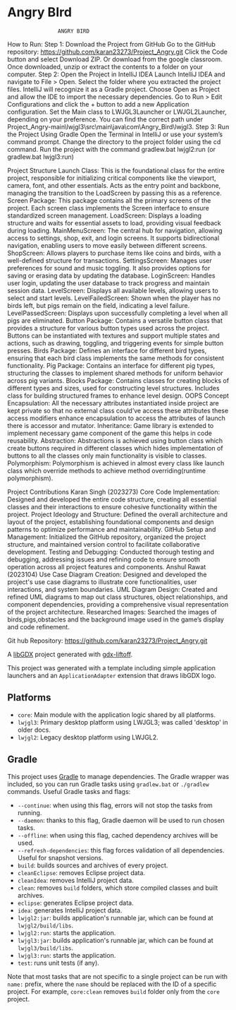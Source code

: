# Angry BIrd 
					ANGRY BIRD
How to Run:
Step 1: Download the Project from GitHub
        Go to the GitHub repository: https://github.com/karan23273/Project_Angry.git
        Click the Code button and select Download ZIP.
        Or download from the google classroom.
        Once downloaded, unzip or extract the contents to a folder on your computer.
Step 2: Open the Project in IntelliJ IDEA
        Launch IntelliJ IDEA and navigate to File > Open.
        Select the folder where you extracted the project files. IntelliJ will recognize it as a Gradle project.
        Choose Open as Project and allow the IDE to import the necessary dependencies.
        Go to Run > Edit Configurations and click the + button to add a new Application configuration.
        Set the Main class to LWJGL3Launcher or LWJGL2Launcher, depending on your preference. You can find the correct path under Project_Angry-main\lwjgl3\src\main\java\com\Angry_Bird\lwjgl3.
Step 3: Run the Project Using Gradle
        Open the Terminal in IntelliJ or use your system’s command prompt.
        Change the directory to the project folder using the cd command.
        Run the project with the command gradlew.bat lwjgl2:run (or gradlew.bat lwjgl3:run)


Project Structure
        Launch Class:
                This is the foundational class for the entire project, responsible for initializing critical components like the viewport, camera, font, and other essentials.
                Acts as the entry point and backbone, managing the transition to the LoadScreen by passing this as a reference.
        Screen Package:
                This package contains all the primary screens of the project. Each screen class implements the Screen interface to ensure standardized screen management.
                LoadScreen: Displays a loading structure and waits for essential assets to load, providing visual feedback during loading.
                MainMenuScreen: The central hub for navigation, allowing access to settings, shop, exit, and login screens. It supports bidirectional navigation, enabling users to move easily                                      between different screens.
                ShopScreen: Allows players to purchase items like coins and birds, with a well-defined structure for transactions.
                SettingsScreen: Manages user preferences for sound and music toggling. It also provides options for saving or erasing data by updating the database.
                LoginScreen: Handles user login, updating the user database to track progress and maintain session data.
                LevelScreen: Displays all available levels, allowing users to select and start levels.
                LevelFailedScreen: Shown when the player has no birds left, but pigs remain on the field, indicating a level failure.
                LevelPassedScreen: Displays upon successfully completing a level when all pigs are eliminated.
        Button Package:
                Contains a versatile button class that provides a structure for various button types used across the project.
                Buttons can be instantiated with textures and support multiple states and actions, such as drawing, toggling, and triggering events for simple button presses.
        Birds Package:
                Defines an interface for different bird types, ensuring that each bird class implements the same methods for consistent functionality.
        Pig Package:
                Contains an interface for different pig types, structuring the classes to implement shared methods for uniform behavior across pig variants.
        Blocks Package:
                Contains classes for creating blocks of different types and sizes, used for constructing level structures.
                Includes  class for building structured frames to enhance level design.
OOPS Concept
        Encapsulation: All the necessary attributes instantiated inside project are kept private so that no external class could’ve access these attributes these access modifiers enhance                                  encapsulation to access the attributes of launch there is accessor and mutator. 
        Inheritance: Game library is extended to implement necessary game component of the game this helps in code reusability.
        Abstraction: Abstractions is achieved using button class which create buttons required in different classes which hides implementation of buttons to all the classes only main functionality                      is visible to classes.
        Polymorphism: Polymorphism is achieved in almost every class like launch class which override methods to achieve method overriding(runtime polymorphism).
         

Project Contributions
        Karan Singh (2023273)
                Core Code Implementation: Designed and developed the entire code structure, creating all essential classes and their interactions to ensure cohesive functionality within the                                                  project.
                Project Ideology and Structure: Defined the overall architecture and layout of the project, establishing foundational components and design patterns to optimize performance and                                                     maintainability.
                GitHub Setup and Management: Initialized the GitHub repository, organized the project structure, and maintained version control to facilitate collaborative development.
                Testing and Debugging: Conducted thorough testing and debugging, addressing issues and refining code to ensure smooth operation across all project features and components.
        Anshul Rawat (2023104)
                Use Case Diagram Creation: Designed and developed the project's use case diagrams to illustrate core functionalities, user interactions, and system boundaries.
                UML Diagram Design: Created and refined UML diagrams to map out class structures, object relationships, and component dependencies, providing a comprehensive visual representation                                      of the project architecture.
                Researched Images: Searched the images of birds,pigs,obstacles and the background image used in the game’s display and code refinement.


Git hub Repository: https://github.com/karan23273/Project_Angry.git




A [libGDX](https://libgdx.com/) project generated with [gdx-liftoff](https://github.com/libgdx/gdx-liftoff).

This project was generated with a template including simple application launchers and an `ApplicationAdapter` extension that draws libGDX logo.

## Platforms

- `core`: Main module with the application logic shared by all platforms.
- `lwjgl3`: Primary desktop platform using LWJGL3; was called 'desktop' in older docs.
- `lwjgl2`: Legacy desktop platform using LWJGL2.

## Gradle

This project uses [Gradle](https://gradle.org/) to manage dependencies.
The Gradle wrapper was included, so you can run Gradle tasks using `gradlew.bat` or `./gradlew` commands.
Useful Gradle tasks and flags:

- `--continue`: when using this flag, errors will not stop the tasks from running.
- `--daemon`: thanks to this flag, Gradle daemon will be used to run chosen tasks.
- `--offline`: when using this flag, cached dependency archives will be used.
- `--refresh-dependencies`: this flag forces validation of all dependencies. Useful for snapshot versions.
- `build`: builds sources and archives of every project.
- `cleanEclipse`: removes Eclipse project data.
- `cleanIdea`: removes IntelliJ project data.
- `clean`: removes `build` folders, which store compiled classes and built archives.
- `eclipse`: generates Eclipse project data.
- `idea`: generates IntelliJ project data.
- `lwjgl2:jar`: builds application's runnable jar, which can be found at `lwjgl2/build/libs`.
- `lwjgl2:run`: starts the application.
- `lwjgl3:jar`: builds application's runnable jar, which can be found at `lwjgl3/build/libs`.
- `lwjgl3:run`: starts the application.
- `test`: runs unit tests (if any).

Note that most tasks that are not specific to a single project can be run with `name:` prefix, where the `name` should be replaced with the ID of a specific project.
For example, `core:clean` removes `build` folder only from the `core` project.
